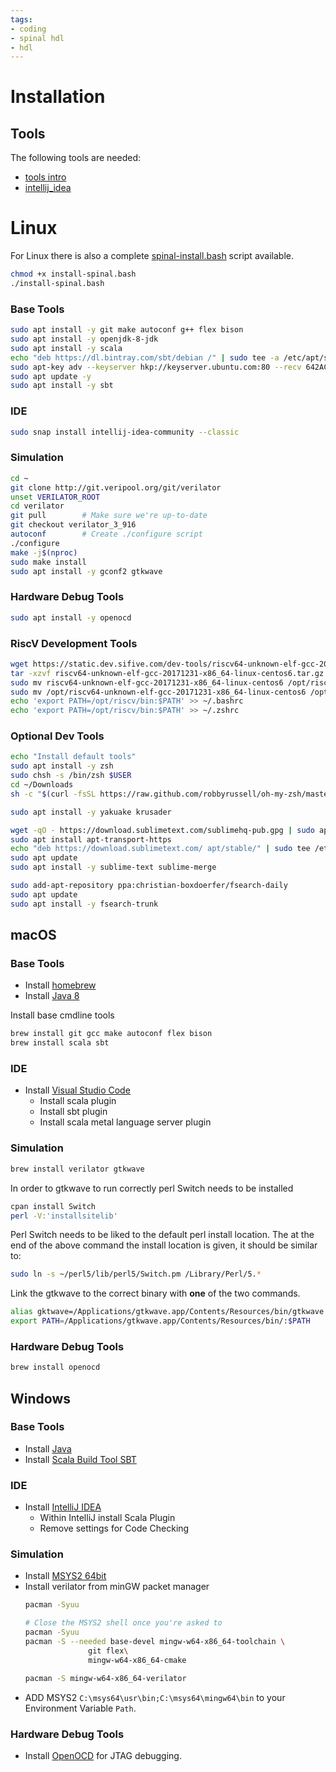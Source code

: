 ```yaml
---
tags:
- coding
- spinal hdl
- hdl
---
```

# Installation

## Tools

The following tools are needed:

- [tools intro](./tools/index.md)
- [intellij_idea](./tools/intellij_idea.md)

# Linux

For Linux there is also a complete [spinal-install.bash]({{config_repo_file}}/scripts/linux-install/spinal-install.bash) script available.

``` bash
chmod +x install-spinal.bash
./install-spinal.bash
```

### Base Tools

``` bash linenums="1"
sudo apt install -y git make autoconf g++ flex bison
sudo apt install -y openjdk-8-jdk
sudo apt install -y scala
echo "deb https://dl.bintray.com/sbt/debian /" | sudo tee -a /etc/apt/sources.list.d/sbt.list
sudo apt-key adv --keyserver hkp://keyserver.ubuntu.com:80 --recv 642AC823
sudo apt update -y
sudo apt install -y sbt
```

### IDE

``` bash
sudo snap install intellij-idea-community --classic
```

### Simulation

``` bash linenums="1"
cd ~
git clone http://git.veripool.org/git/verilator
unset VERILATOR_ROOT
cd verilator
git pull        # Make sure we're up-to-date
git checkout verilator_3_916
autoconf        # Create ./configure script
./configure
make -j$(nproc)
sudo make install
sudo apt install -y gconf2 gtkwave
```

### Hardware Debug Tools

``` bash
sudo apt install -y openocd
```

### RiscV Development Tools

``` bash
wget https://static.dev.sifive.com/dev-tools/riscv64-unknown-elf-gcc-20171231-x86_64-linux-centos6.tar.gz
tar -xzvf riscv64-unknown-elf-gcc-20171231-x86_64-linux-centos6.tar.gz
sudo mv riscv64-unknown-elf-gcc-20171231-x86_64-linux-centos6 /opt/riscv64-unknown-elf-gcc-20171231-x86_64-linux-centos6
sudo mv /opt/riscv64-unknown-elf-gcc-20171231-x86_64-linux-centos6 /opt/riscv
echo 'export PATH=/opt/riscv/bin:$PATH' >> ~/.bashrc
echo 'export PATH=/opt/riscv/bin:$PATH' >> ~/.zshrc
```

### Optional Dev Tools

``` bash linenums="1"
echo "Install default tools"
sudo apt install -y zsh
sudo chsh -s /bin/zsh $USER
cd ~/Downloads
sh -c "$(curl -fsSL https://raw.github.com/robbyrussell/oh-my-zsh/master/tools/install.sh)"

sudo apt install -y yakuake krusader

wget -qO - https://download.sublimetext.com/sublimehq-pub.gpg | sudo apt-key add -
sudo apt install apt-transport-https
echo "deb https://download.sublimetext.com/ apt/stable/" | sudo tee /etc/apt/sources.list.d/sublime-text.list
sudo apt update
sudo apt install -y sublime-text sublime-merge

sudo add-apt-repository ppa:christian-boxdoerfer/fsearch-daily
sudo apt update
sudo apt install -y fsearch-trunk
```

## macOS

### Base Tools

- Install [homebrew](https://brew.sh)
- Install [Java 8](https://www.azul.com/downloads/?package=jdk)

Install base cmdline tools

``` bash linenums="1"
brew install git gcc make autoconf flex bison
brew install scala sbt
```

### IDE

- Install [Visual Studio Code](https://code.visualstudio.com)
  - Install scala plugin
  - Install sbt plugin
  - Install scala metal language server plugin

### Simulation

``` bash linenums="1"
brew install verilator gtkwave
```

In order to gtkwave to run correctly perl Switch needs to be installed

``` bash linenums="1"
cpan install Switch
perl -V:'installsitelib'
```

Perl Switch needs to be liked to the default perl install location. The at the end of the above command the install location is given, it should be similar to:

``` bash linenums="1"
sudo ln -s ~/perl5/lib/perl5/Switch.pm /Library/Perl/5.*
```

Link the gtkwave to the correct binary with **one** of the two commands.

``` bash linenums="1"
alias gktwave=/Applications/gtkwave.app/Contents/Resources/bin/gtkwave
export PATH=/Applications/gtkwave.app/Contents/Resources/bin/:$PATH
```

### Hardware Debug Tools

``` bash linenums="1"
brew install openocd
```

## Windows
### Base Tools

- Install [Java](https://www.oracle.com/technetwork/java/javase/downloads/jdk8-downloads-2133151.html)
- Install [Scala Build Tool SBT](https://www.scala-sbt.org/download.html)

### IDE

- Install [IntelliJ IDEA](https://www.jetbrains.com/idea/download/)
  - Within IntelliJ install Scala Plugin
  - Remove settings for Code Checking

### Simulation

- Install [MSYS2 64bit](https://www.msys2.org/)
- Install verilator from minGW packet manager
  ``` bash linenums="1" title="Verilator Installation"
  pacman -Syuu

  # Close the MSYS2 shell once you're asked to
  pacman -Syuu
  pacman -S --needed base-devel mingw-w64-x86_64-toolchain \
                git flex\
                mingw-w64-x86_64-cmake

  pacman -S mingw-w64-x86_64-verilator
  ```
- ADD MSYS2 `C:\msys64\usr\bin;C:\msys64\mingw64\bin` to your Environment Variable `Path`.

### Hardware Debug Tools

- Install [OpenOCD](https://openocd.org/pages/getting-openocd.html) for JTAG debugging.
